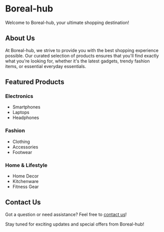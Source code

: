 # Boreal-hub

Welcome to Boreal-hub, your ultimate shopping destination!

## About Us

At Boreal-hub, we strive to provide you with the best shopping experience possible. Our curated selection of products ensures that you'll find exactly what you're looking for, whether it's the latest gadgets, trendy fashion items, or essential everyday essentials.

## Featured Products

### Electronics
- Smartphones
- Laptops
- Headphones

### Fashion
- Clothing
- Accessories
- Footwear

### Home & Lifestyle
- Home Decor
- Kitchenware
- Fitness Gear

## Contact Us

Got a question or need assistance? Feel free to [contact us](mailto:rasel9447@yahoo.com)!

Stay tuned for exciting updates and special offers from Boreal-hub!
